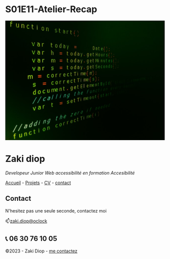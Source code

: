 # S01E11-Atelier-Recap

![alt text](./pexels-jorge-jesus-614117.jpg)

# Zaki diop

  *Developeur Junior Web accessibilité en formation Accesibilité*

  [Accueil](/README.md)  -  [Projets](/projets.md) - [CV](/CV.md) -  [contact](/contact.md)

  ## Contact 

 N'hesitez pas une seule seconde, contactez moi

 
 :mailbox:[zaki.diop@oclock](zaki.diop@oclcok.school/)

:telephone_receiver:  06 30 76 10 05
  ---

  ©2023 - Zaki Diop - [me contactez](contact.md)